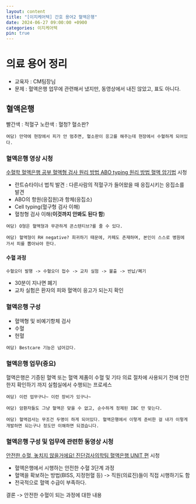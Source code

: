 ```yaml
---
layout: content
title: "[이지케어텍] 간호 용어2 혈액은행"
date: 2024-06-27 09:00:00 +0900
categories: 이지케어텍
pin: true
---
```




# 의료 용어 정리
- 교육자 : CM팀장님
- 문제 : 혈액은행 업무에 관련해서 냈지만, 동영상에서 내진 않았고, 표도 아니다. 

## 혈액은행
빨간색 : 적혈구
노란색 : 혈청? 혈소판?
```
여담) 만약에 현장에서 피가 안 멈추면, 혈소판이 응고를 해주는데 현장에서 수혈하게 되어있다.
```

### 혈액은행 영상 시청
[수혈학 혈액은행 공부 혈액형 검사 원리 방법 ABO typing 원리 방법 혈액 암기법]() 시청
- 란트슈타이너 법칙 발견 : 다른사람의 적혈구가 들어왔을 때 응집시키는 응집소를 발견
- ABO의 항원(응집원)과 항체(응집소)
- Cell typing(혈구형 검사 이해)
- 혈청형 검사 이해(**이것까지 안봐도 된다 함**)

```
여담) O형은 혈액형과 무관하게 콘스텐티브?를 줄 수 있다.

여담) 혈액형이 RH negative? 희귀하기 때문에, 카페도 존재하며, 본인이 스스로 병원에 가서 피를 뽑아놔야 한다.
```
#### 수혈 과정

```
수혈오더 발행 -> 수혈오더 접수 -> 교차 실험 -> 불출 -> 반납/폐기
```

- 30분이 지나면 폐기
- 교차 실험은 환자의 피와 혈액이 응고가 되는지 확인


### 혈액은행 구성
- 혈액형 및 비예기항체 검사
- 수혈
- 헌혈

```
여담) Bestcare 기능은 넘어갔다.
```
### 혈액은행 업무(중요)
혈액은행은 기증된 혈액 또는 혈액 제품이 수혈 및 기타 의료 절차에 사용되기 전에 안전한지 확인하기 까지 실험실에서 수행되는 프로세스
```
여담) 이런 업무구나~ 이런 장비가 있구나~

여담) 암환자들도 그냥 혈액은 맞을 수 없고, 순수하게 정제된 IBC 만 맞는다.

여담) 혈액검사는 무조건 두명이 하게 되어있다. 혈액은행에서 이렇게 준비한 걸 내가 이렇게 개발하면 되는구나 정도만 이해하면 되겠습니다.
```
### 혈액은행 구성 및 업무에 관련한 동영상 시청
[안전한 수혈, 놓치지 않을거에요! 진단검사의학팀 혈액은행 UNIT 편]() 시청
- 혈액은행에서 시행하는 안전한 수혈 3단계 과정
- 혈액을 확보하는 방법(BISS, 지정헌혈 등) -> 직원(의료진)들이 직접 시행하기도 함
- 전국적으로 혈액 수급이 부족하다.

결론 -> 안전한 수혈이 되는 과정에 대한 내용




